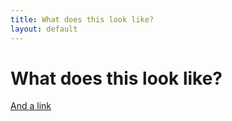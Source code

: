 ```yaml
---
title: What does this look like?
layout: default
---
```


# What does this look like?

[And a link](/aslkdnsad)
